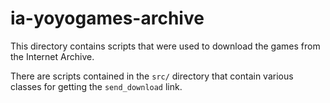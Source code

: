 # ia-yoyogames-archive

This directory contains scripts that were used to download the games from the Internet Archive.

There are scripts contained in the `src/` directory that contain various classes for getting the `send_download` link.


